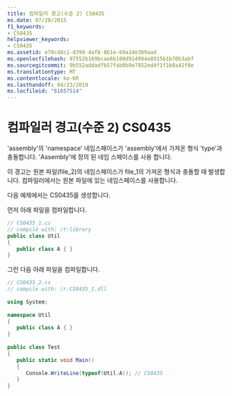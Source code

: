 ```yaml
---
title: 컴파일러 경고(수준 2) CS0435
ms.date: 07/20/2015
f1_keywords:
- CS0435
helpviewer_keywords:
- CS0435
ms.assetid: e70cd8c1-d399-4af8-8b1e-69a1de389aad
ms.openlocfilehash: 97552b169bcae6b100d914994e8915b1b70b3abf
ms.sourcegitcommit: 9b552addadfb57fab0b9e7852ed4f1f1b8a42f8e
ms.translationtype: MT
ms.contentlocale: ko-KR
ms.lasthandoff: 04/23/2019
ms.locfileid: "61657514"
---
```

# <a name="compiler-warning-level-2-cs0435"></a>컴파일러 경고(수준 2) CS0435
'assembly'의 'namespace' 네임스페이스가 'assembly'에서 가져온 형식 'type'과 충돌합니다. 'Assembly'에 정의 된 네임 스페이스를 사용 합니다.  
  
 이 경고는 원본 파일(file_2)의 네임스페이스가 file_1의 가져온 형식과 충돌할 때 발생합니다. 컴파일러에서는 원본 파일에 있는 네임스페이스를 사용합니다.  
  
 다음 예제에서는 CS0435를 생성합니다.  
  
 먼저 아래 파일을 컴파일합니다.  
  
```csharp  
// CS0435_1.cs  
// compile with: /t:library  
public class Util   
{  
   public class A { }  
}  
```  
  
 그런 다음 아래 파일을 컴파일합니다.  
  
```csharp  
// CS0435_2.cs  
// compile with: /r:CS0435_1.dll  
  
using System;  
  
namespace Util   
{  
   public class A { }  
}  
  
public class Test   
{  
   public static void Main()   
   {  
      Console.WriteLine(typeof(Util.A)); // CS0435  
   }  
}  
```

